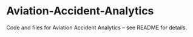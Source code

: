 # Aviation-Accident-Analytics
Code and files for Aviation Accident Analytics – see README for details.
